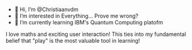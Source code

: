 - 👋 Hi, I’m @Christiaanvdm
- 👀 I’m interested in Everything... Prove me wrong?
- 🌱 I’m currently learning IBM's Quantum Computing platofm

I love maths and exciting user interaction! This ties into my fundamental belief that "play" is the most valuable tool in learning!

